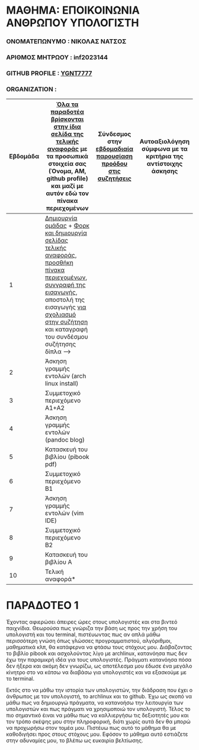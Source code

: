 # ΜΑΘΗΜΑ: ΕΠΟΙΚΟΙΝΩΝΙΑ ΑΝΘΡΩΠΟΥ ΥΠΟΛΟΓΙΣΤΗ

### ΟΝΟΜΑΤΕΠΩΝΥΜΟ : ΝΙΚΟΛΑΣ ΝΑΤΣΟΣ
### ΑΡΙΘΜΟΣ ΜΗΤΡΩΟΥ : inf2023144
### GITHUB PROFILE : [YGNT7777](https://github.com/YGNT7777)
### ORGANIZATION :

| Εβδομάδα | [Όλα τα παραδοτέα βρίσκονται στην ίδια σελίδα της τελικής αναφοράς](https://courses-ionio.github.io/help/deliverables/) με τα προσωπικά στοιχεία σας (Όνομα, ΑΜ, github profile) και μαζί με αυτόν εδώ τον πίνακα περιεχομένων | Σύνδεσμος στην [εβδομαδιαία παρουσίαση προόδου στις συζητήσεις](https://github.com/courses-ionio/help/discussions/categories/show-and-tell) | Αυτοαξιολόγηση σύμφωνα με τα κριτήρια της αντίστοιχης άσκησης |
| --- | --- | --- | --- |
| 1 |  [Δημιουργία ομάδας](https://github.com/courses-ionio/hci/discussions/1794) + [Φορκ και δημιουργία σελίδας τελικής αναφοράς](https://courses-ionio.github.io/help/guide/), [προσθήκη πίνακα περιεχομένων](https://raw.githubusercontent.com/courses-ionio/hci/master/README.md), [συγγραφή της εισαγωγής](https://courses-ionio.github.io/help/intro/), αποστολή της εισαγωγής [για σχολιασμό στην συζήτηση](https://github.com/courses-ionio/help/discussions/categories/show-and-tell) και καταγραφή του συνδέσμου συζήτησης δίπλα --> | | |
| 2 | Άσκηση γραμμής εντολών (arch linux install) | | |
| 3 | Συμμετοχικό περιεχόμενο A1+A2 | | |
| 4 | Άσκηση γραμμής εντολών (pandoc blog) | | |
| 5 | Κατασκευή του βιβλίου (pibook pdf) | | |
| 6 | Συμμετοχικό περιεχόμενο B1 | | |
| 7 | Άσκηση γραμμής εντολών (vim IDE) | | |
| 8 | Συμμετοχικό περιεχόμενο B2 | | |
| 9 | Κατασκευή του βιβλίου A | | |
| 10 | Τελική αναφορά* | | |

# ΠΑΡΑΔΟΤΕΟ 1
Έχοντας αφιερώσει άπειρες ώρες στους υπολογιστές και στα βιντεό παιχνίδια. Θεωρούσα πως γνώριζα την βάση ως προς την χρήση του υπολογιστή και του terminal, πιστέυωντας πως αν απλά μάθω περισσότερη γνώση όπως γλώσσες προγραμματιστού, αλγόριθμοι, μαθηματικά κλπ, θα κατάφερνα να φτάσω τους στόχους μου.
Διάβαζοντας το βιβλίο pibook και ασχολούντας λίγο με archlinux, κατανόησα πως δεν έχω την παραμικρή ιδέα για τους υπολογιστές. Πράγματι κατανόησα πόσα δεν ήξερα και ακόμη δεν γνωρίζω, ως αποτέλεσμα μου έδωσε ένα μεγάλο κίνητρο στο να κάτσω να διαβάσω για υπολογιστές και να εξασκούμε με το terminal.

Εκτός στο να μάθω την ιστορία των υπολογιστών, την διάδραση που έχει ο άνθρωπος με τον υπολογιστή, το archlinux και το github. Έχω ως σκοπό να μάθω πως να δημιουργώ πράγματα, να κατανοήσω την λειτουργία των υπολογιστών και πως πράγματι να χρησιμοποιώ τον υπολογιστή. Τέλος το πιο σημαντικό έιναι να μάθω πως να καλλιεργήσω τις δεξιοτητές μου και τον τρόπο σκέψης μου στην πληροφορική, διότι χωρίς αυτά δεν θα μπορώ να προχωρήσω στον τομέα μου. Πιστέυω πως αυτό το μάθημα θα με καθοδιγήσει προς στους στόχους μου. Εφόσον το μάθημα αυτό εστιάζετε στην αδυναμίες μου, το βλέπω ως ευκαιρία βελτίωσης.
